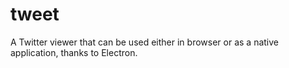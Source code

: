 # tweet

A Twitter viewer that can be used either in browser or as a native application, thanks to Electron.
